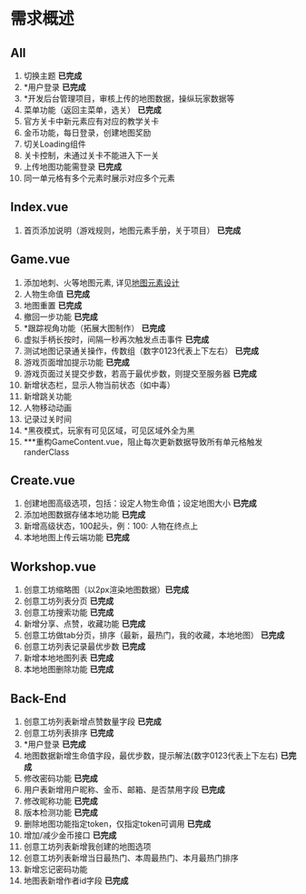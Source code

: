 # 需求概述

## All
1. 切换主题 **已完成**
2. *用户登录 **已完成**
3. *开发后台管理项目，审核上传的地图数据，操纵玩家数据等
4. 菜单功能（返回主菜单，选关） **已完成**
5. 官方关卡中新元素应有对应的教学关卡
6. 金币功能，每日登录，创建地图奖励
7. 切关Loading组件
8. 关卡控制，未通过关卡不能进入下一关
9. 上传地图功能需登录 **已完成**
10. 同一单元格有多个元素时展示对应多个元素

## Index.vue
1. 首页添加说明（游戏规则，地图元素手册，关于项目） **已完成**

## Game.vue
1. 添加地刺、火等地图元素, 详见[地图元素设计](./MapElements.md)
2. 人物生命值 **已完成**
3. 地图重置 **已完成**
4. 撤回一步功能 **已完成**
5. *跟踪视角功能（拓展大图制作） **已完成**
6. 虚拟手柄长按时，间隔一秒再次触发点击事件 **已完成**
7. 测试地图记录通关操作，传数组（数字0123代表上下左右） **已完成**
8. 游戏页面增加提示功能 **已完成**
9. 游戏页面过关提交步数，若高于最优步数，则提交至服务器 **已完成**
10. 新增状态栏，显示人物当前状态（如中毒）
11. 新增跳关功能
12. 人物移动动画
13. 记录过关时间
14. *黑夜模式，玩家有可见区域，可见区域外全为黑
15. ***重构GameContent.vue，阻止每次更新数据导致所有单元格触发randerClass

## Create.vue
1. 创建地图高级选项，包括：设定人物生命值；设定地图大小 **已完成**
2. 添加地图数据存储本地功能  **已完成**
3. 新增高级状态，100起头，例：100: 人物在终点上
4. 本地地图上传云端功能 **已完成**

## Workshop.vue
1. 创意工坊缩略图（以2px渲染地图数据）**已完成**
2. 创意工坊列表分页 **已完成**
3. 创意工坊搜索功能 **已完成**
4. 新增分享、点赞，收藏功能 **已完成**
5. 创意工坊做tab分页，排序（最新，最热门，我的收藏，本地地图） **已完成**
6. 创意工坊列表记录最优步数 **已完成**
7. 新增本地地图列表 **已完成**
8. 本地地图删除功能 **已完成**

## Back-End
1. 创意工坊列表新增点赞数量字段 **已完成**
2. 创意工坊列表排序 **已完成**
3. *用户登录 **已完成**
4. 地图数据新增生命值字段，最优步数，提示解法(数字0123代表上下左右) **已完成**
5. 修改密码功能 **已完成**
6. 用户表新增用户昵称、金币、邮箱、是否禁用字段 **已完成**
7. 修改昵称功能 **已完成**
8. 版本检测功能 **已完成**
9.  删除地图功能指定token，仅指定token可调用 **已完成**
10. 增加/减少金币接口 **已完成**
11. 创意工坊列表新增我创建的地图选项
12. 创意工坊列表新增当日最热门、本周最热门、本月最热门排序
13. 新增忘记密码功能
14. 地图表新增作者id字段 **已完成**